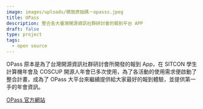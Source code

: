 ```yaml
---
image: images/uploads/開放原始碼－opasss.jpeg
title: OPass
description: 整合各大臺灣開源資訊社群研討會的報到平台 APP
draft: false
type: project
tags:
  - open source
---
```

OPass 原本是為了台灣開源資訊社群研討會所開發的報到 App，在 SITCON 學生計算機年會及 COSCUP 開源人年會已多次使用，為了各活動的使用需求便啟動了整合計畫，成為了 OPass 大平台來繼續提供給大家最好的報到體驗，並提供第一手的年會資訊。

[](https://opass.app/)[OPass 官方網站](https://opass.app/)